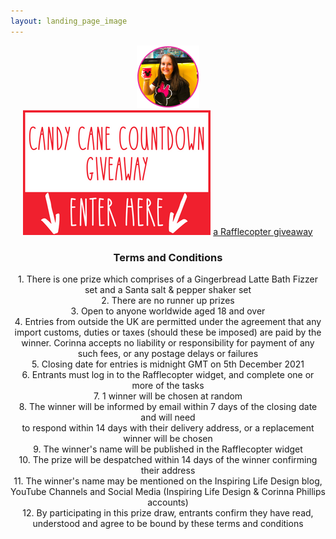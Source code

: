 ```yaml
---
layout: landing_page_image
---
```

<center>
<img src='/i/corinnamaryphillips/cmp-small.png' style='width: 100px; height: 100px; margin: auto;' alt='Profile image of Corinna'>
<br />
</center>
<center>

<img src='/i/candycane/enterhere.png' style='width: 300px; margin: auto;' alt='Candy Cane Countdown giveaway image' />
<a class="rcptr" href="http://www.rafflecopter.com/rafl/display/be5501da3/" rel="nofollow" data-raflid="be5501da3" data-theme="classic" data-template="" id="rcwidget_k3s81ev1">a Rafflecopter giveaway</a>
<script src="https://widget-prime.rafflecopter.com/launch.js"></script>

<br />
 
<h3>Terms and Conditions</h3>
1. There is one prize which comprises of a Gingerbread Latte Bath Fizzer set and a Santa salt & pepper shaker set<br />
2. There are no runner up prizes <br />
3. Open to anyone worldwide aged 18 and over<br />
4. Entries from outside the UK are permitted under the agreement that any import customs, duties or taxes (should these be imposed) are paid by the winner. Corinna accepts no liability or responsibility for payment of any such fees, or any postage delays or failures<br />
5. Closing date for entries is midnight GMT on 5th December 2021<br />
6. Entrants must log in to the Rafflecopter widget, and complete one or more of the tasks<br />
7. 1 winner will be chosen at random<br />
8. The winner will be informed by email within 7 days of the closing date and will need<br />
to respond within 14 days with their delivery address, or a replacement winner will be chosen<br />
9. The winner's name will be published in the Rafflecopter widget<br />
10. The prize will be despatched within 14 days of the winner confirming their address<br />
11. The winner's name may be mentioned on the Inspiring Life Design blog,<br />
YouTube Channels and Social Media (Inspiring Life Design & Corinna Phillips accounts)<br />
12. By participating in this prize draw, entrants confirm they have read,<br />
understood and agree to be bound by these terms and conditions<br />
</center>